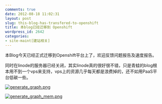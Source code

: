 ```yaml
---
comments: true
date: 2012-08-18 11:02:31
layout: post
slug: this-blog-has-transfered-to-openshift
title: 本blog已经迁移到 Openshift
wordpress_id: 2642
categories:
- site-maint[建站相关]
---
```


本Blog今天已经正式迁移到Openshift平台上了，欢迎反馈问题报告及速度报告。

同时在linode的服务器已经关闭，其实linode真的很好很不错，只是青蛙的blog根本用不到一个vps来支持，vps上的资源几乎每天都是浪费掉的，还不如用PaaS平台低碳一些。

[![generate_graph.png](https://lh6.googleusercontent.com/-BxNOTrFKcBg/UC8DnW1hxxI/AAAAAAAAHuA/qy2wpNWaReM/s640/generate_graph.png)](https://picasaweb.google.com/108736461751011849061/OeEtEE#5777840821619509010)

[![generate_graph_mem.png](https://lh6.googleusercontent.com/-gN1jz58MRK8/UC8DneddYSI/AAAAAAAAHuI/h0D9R4F0kj0/s640/generate_graph_mem.png)](https://picasaweb.google.com/108736461751011849061/OeEtEE#5777840823666041122)

